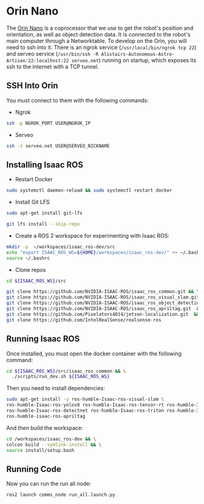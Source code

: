 # Orin Nano

The [Orin Nano](https://www.nvidia.com/en-us/autonomous-machines/embedded-systems/jetson-orin/) is a coprocessor that we use to get the robot's position and orientation, as well as object detection data. It is connected to the robot's main computer through a Networktable. To develop on the Orin, you will need to ssh into it. There is an ngrok service (`/usr/local/bin/ngrok tcp 22`) and serveo service (`/usr/bin/ssh -R Alistairs-Autonomous-Astro-Artisan:22:localhost:22 serveo.net`) running on startup, which exposes its ssh to the internet with a TCP tunnel.

## SSH Into Orin

You must connect to them with the following commands:
- Ngrok
```bash
ssh -p NGROK_PORT USER@NGROK_IP
```
- Serveo
```bash
ssh -J serveo.net USER@SERVEO_NICKNAME
```

## Installing Isaac ROS

+ Restart Docker
```bash
sudo systemctl daemon-reload && sudo systemctl restart docker
```
+ Install Git LFS
```bash
sudo apt-get install git-lfs
```
```bash
git lfs install --skip-repo
```
+ Create a ROS 2 workspace for experimenting with Isaac ROS:
```bash
mkdir -p  ~/workspaces/isaac_ros-dev/src
echo "export ISAAC_ROS_WS=${HOME}/workspaces/isaac_ros-dev/" >> ~/.bashrc
source ~/.bashrc
```
+ Clone repos
```bash
cd ${ISAAC_ROS_WS}/src
```
```bash
git clone https://github.com/NVIDIA-ISAAC-ROS/isaac_ros_common.git && \
git clone https://github.com/NVIDIA-ISAAC-ROS/isaac_ros_visual_slam.git  && \
git clone https://github.com/NVIDIA-ISAAC-ROS/isaac_ros_object_detection.git  && \
git clone https://github.com/NVIDIA-ISAAC-ROS/isaac_ros_apriltag.git  && \
git clone https://github.com/Pixelators4014/jetson-localization.git  && \
git clone https://github.com/IntelRealSense/realsense-ros
```

## Running Isaac ROS

Once installed, you must open the docker container with the following command:
```bash
cd ${ISAAC_ROS_WS}/src/isaac_ros_common && \
  ./scripts/run_dev.sh ${ISAAC_ROS_WS}
```
Then you need to install dependencies:
```bash
sudo apt-get install -y ros-humble-Isaac-ros-visual-slam \
ros-humble-Isaac-ros-yolov8 ros-humble-Isaac-ros-tensor-rt ros-humble-Isaac-ros-dnn-image-encoder \
ros-humble-Isaac-ros-detectnet ros-humble-Isaac-ros-triton ros-humble-Isaac-ros-dnn-image-encoder \
ros-humble-isaac-ros-apriltag
```
And then build the workspace:
```bash
cd /workspaces/isaac_ros-dev && \
colcon build --symlink-install && \
source install/setup.bash
```

## Running Code

Now you can run the run all node:
```bash
ros2 launch comms_node run_all.launch.py
```